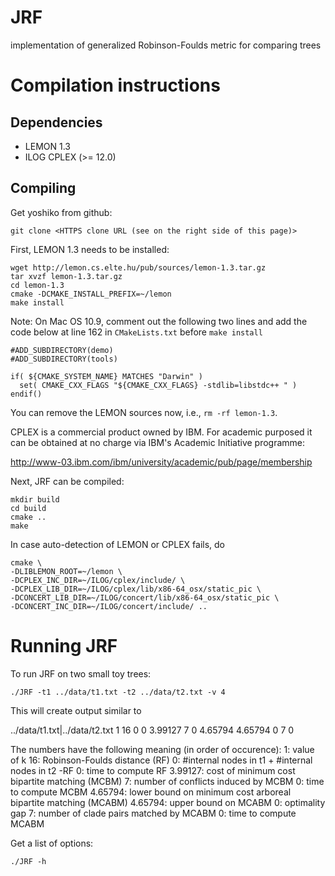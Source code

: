 JRF
===

implementation of generalized Robinson-Foulds metric for comparing trees

Compilation instructions
========================

Dependencies
------------

* LEMON 1.3
* ILOG CPLEX (>= 12.0)

Compiling
---------

Get yoshiko from github:

    git clone <HTTPS clone URL (see on the right side of this page)>


First, LEMON 1.3 needs to be installed:

    wget http://lemon.cs.elte.hu/pub/sources/lemon-1.3.tar.gz
    tar xvzf lemon-1.3.tar.gz
    cd lemon-1.3
    cmake -DCMAKE_INSTALL_PREFIX=~/lemon
    make install
    
Note: On Mac OS 10.9, comment out the following two lines and add the code below at line 162 in `CMakeLists.txt` before `make install`

    #ADD_SUBDIRECTORY(demo) 
    #ADD_SUBDIRECTORY(tools)
    
    if( ${CMAKE_SYSTEM_NAME} MATCHES "Darwin" )
      set( CMAKE_CXX_FLAGS "${CMAKE_CXX_FLAGS} -stdlib=libstdc++ " )
    endif()

You can remove the LEMON sources now, i.e., `rm -rf lemon-1.3`. 

CPLEX is a commercial product owned by IBM. For academic purposed it can be obtained at no charge via IBM's Academic Initiative programme:

  http://www-03.ibm.com/ibm/university/academic/pub/page/membership

Next, JRF can be compiled:

    mkdir build
    cd build
    cmake ..
    make

In case auto-detection of LEMON or CPLEX fails, do

    cmake \
    -DLIBLEMON_ROOT=~/lemon \
    -DCPLEX_INC_DIR=~/ILOG/cplex/include/ \
    -DCPLEX_LIB_DIR=~/ILOG/cplex/lib/x86-64_osx/static_pic \
    -DCONCERT_LIB_DIR=~/ILOG/concert/lib/x86-64_osx/static_pic \
    -DCONCERT_INC_DIR=~/ILOG/concert/include/ ..

Running JRF
=============

To run JRF on two small toy trees:

    ./JRF -t1 ../data/t1.txt -t2 ../data/t2.txt -v 4

This will create output similar to

   ../data/t1.txt|../data/t2.txt	1	16	0	0	3.99127	7	0	4.65794	4.65794	0	7	0

The numbers have the following meaning (in order of occurence):
   1:       value of k 
   16:      Robinson-Foulds distance (RF)
   0:       #internal nodes in t1 + #internal nodes in t2 -RF
   0:       time to compute RF
   3.99127: cost of minimum cost bipartite matching (MCBM)
   7:       number of conflicts induced by MCBM
   0:       time to compute MCBM
   4.65794: lower bound on minimum cost arboreal bipartite matching (MCABM)
   4.65794: upper bound on MCABM
   0:       optimality gap
   7:       number of clade pairs matched by MCABM 
   0:       time to compute MCABM 

Get a list of options:

    ./JRF -h
